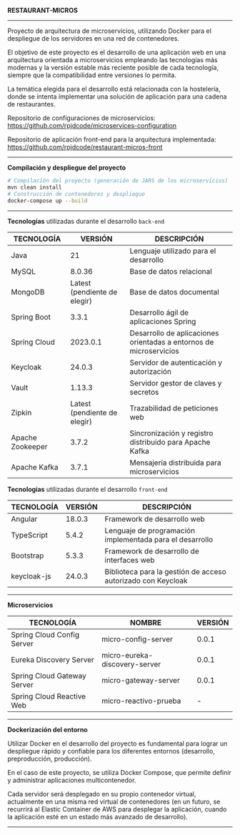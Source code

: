

**RESTAURANT-MICROS**

---

Proyecto de arquitectura de microservicios, utilizando Docker para el despliegue de los servidores en una red de contenedores.

El objetivo de este proyecto es el desarrollo de una aplicación web en una arquitectura orientada a microservicios empleando las tecnologías más modernas y la versión estable más reciente posible de cada tecnología, siempre que la compatibilidad entre versiones lo permita.

La temática elegida para el desarrollo está relacionada con la hostelería, donde se intenta implementar una solución de aplicación para una cadena de restaurantes.

Repositorio de configuraciones de microservicios: https://github.com/rpjdcode/microservices-configuration

Repositorio de aplicación front-end para la arquitectura implementada: https://github.com/rpjdcode/restaurant-micros-front

---

**Compilación y despliegue del proyecto**

```bash
# Compilación del proyecto (generación de JARS de los microservicios)
mvn clean install
# Construcción de contenedores y despliegue
docker-compose up --build
```

---

**Tecnologías** utilizadas durante el desarrollo `back-end`

| TECNOLOGÍA       | VERSIÓN                      | DESCRIPCIÓN                                                  |
| ---------------- | ---------------------------- | ------------------------------------------------------------ |
| Java             | 21                           | Lenguaje utilizado para el desarrollo                        |
| MySQL            | 8.0.36                       | Base de datos relacional                                     |
| MongoDB          | Latest (pendiente de elegir) | Base de datos documental                                     |
| Spring Boot      | 3.3.1                        | Desarrollo ágil de aplicaciones Spring                       |
| Spring Cloud     | 2023.0.1                     | Desarrollo de aplicaciones orientadas a entornos de microservicios |
| Keycloak         | 24.0.3                       | Servidor de autenticación y autorización                     |
| Vault            | 1.13.3                       | Servidor gestor de claves y secretos                         |
| Zipkin           | Latest (pendiente de elegir) | Trazabilidad de peticiones web                               |
| Apache Zookeeper | 3.7.2                        | Sincronización y registro distribuido para Apache Kafka      |
| Apache Kafka     | 3.7.1                        | Mensajería distribuida para microservicios                   |



**Tecnologías** utilizadas durante el desarrollo `front-end`

| TECNOLOGÍA  | VERSIÓN | DESCRIPCIÓN                                                  |
| ----------- | ------- | ------------------------------------------------------------ |
| Angular     | 18.0.3  | Framework de desarrollo web                                  |
| TypeScript  | 5.4.2   | Lenguaje de programación implementada para el desarrollo     |
| Bootstrap   | 5.3.3   | Framework de desarrollo de interfaces web                    |
| keycloak-js | 24.0.3  | Biblioteca para la gestión de acceso autorizado con Keycloak |



---

**Microservicios**

| TECNOLOGÍA                  | NOMBRE                        | VERSIÓN |
| --------------------------- | ----------------------------- | ------- |
| Spring Cloud Config Server  | micro-config-server           | 0.0.1   |
| Eureka Discovery Server     | micro-eureka-discovery-server | 0.0.1   |
| Spring Cloud Gateway Server | micro-gateway-server          | 0.0.1   |
| Spring Cloud Reactive Web   | micro-reactivo-prueba         | -       |

---

**Dockerización del entorno**

Utilizar Docker en el desarrollo del proyecto es fundamental para lograr un despliegue rápido y confiable para los diferentes entornos (desarrollo, preproducción, producción).

En el caso de este proyecto, se utiliza Docker Compose, que permite definir y administrar aplicaciones multicontenedor.

Cada servidor será desplegado en su propio contenedor virtual, actualmente en una misma red virtual de contenedores (en un futuro, se recurrirá al Elastic Container de AWS para desplegar la aplicación, cuando la aplicación esté en un estado más avanzado de desarrollo).

---

